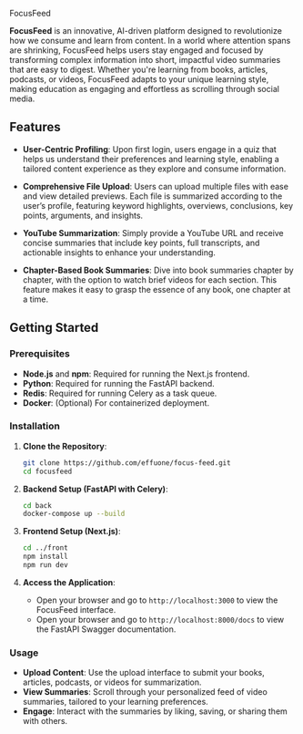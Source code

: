 FocusFeed

**FocusFeed** is an innovative, AI-driven platform designed to revolutionize how we consume and learn from content. In a world where attention spans are shrinking, FocusFeed helps users stay engaged and focused by transforming complex information into short, impactful video summaries that are easy to digest. Whether you're learning from books, articles, podcasts, or videos, FocusFeed adapts to your unique learning style, making education as engaging and effortless as scrolling through social media.

## Features

- **User-Centric Profiling**: Upon first login, users engage in a quiz that helps us understand their preferences and learning style, enabling a tailored content experience as they explore and consume information.

- **Comprehensive File Upload**: Users can upload multiple files with ease and view detailed previews. Each file is summarized according to the user’s profile, featuring keyword highlights, overviews, conclusions, key points, arguments, and insights.

- **YouTube Summarization**: Simply provide a YouTube URL and receive concise summaries that include key points, full transcripts, and actionable insights to enhance your understanding.

- **Chapter-Based Book Summaries**: Dive into book summaries chapter by chapter, with the option to watch brief videos for each section. This feature makes it easy to grasp the essence of any book, one chapter at a time.

## Getting Started

### Prerequisites

- **Node.js** and **npm**: Required for running the Next.js frontend.
- **Python**: Required for running the FastAPI backend.
- **Redis**: Required for running Celery as a task queue.
- **Docker**: (Optional) For containerized deployment.

### Installation

1. **Clone the Repository**:

   ```bash
   git clone https://github.com/effuone/focus-feed.git
   cd focusfeed
   ```

2. **Backend Setup (FastAPI with Celery)**:

   ```bash
   cd back
   docker-compose up --build
   ```

3. **Frontend Setup (Next.js)**:

   ```bash
   cd ../front
   npm install
   npm run dev
   ```

4. **Access the Application**:
   - Open your browser and go to `http://localhost:3000` to view the FocusFeed interface.
   - Open your browser and go to `http://localhost:8000/docs` to view the FastAPI Swagger documentation.

### Usage

- **Upload Content**: Use the upload interface to submit your books, articles, podcasts, or videos for summarization.
- **View Summaries**: Scroll through your personalized feed of video summaries, tailored to your learning preferences.
- **Engage**: Interact with the summaries by liking, saving, or sharing them with others.
